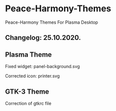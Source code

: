 # Peace-Harmony-Themes
Peace-Harmony Themes For Plasma Desktop 

Changelog: 25.10.2020.
----------------------

Plasma Theme 
-------------

Fixed widget: panel-background.svg

Corrected icon: printer.svg

GTK-3 Theme
-----------

Correction of gtkrc file
